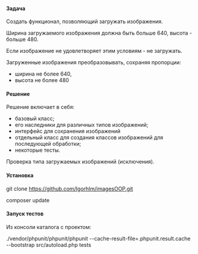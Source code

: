 #### Задача
Создать функционал, позволяющий загружать изображения.

Ширина загружаемого изображения должна быть больше 640, высота - больше 480.

Если изображение не удовлетворяет этим условиям - не загружать.

Загруженные изображения преобразовывать, сохраняя пропорции:
- ширина не более 640,
- высота не более 480

#### Решение
Решение включает в себя:
- базовый класс;
- его наследники для различных типов изображений;
- интерфейс для сохранения изображений
- отдельный класс для создания классов изображений для последующей обработки;
- некоторые тесты.

Проверка типа загружаемых изображений (исключения).

#### Установка
git clone https://github.com/Igorhlm/imagesOOP.git

composer update


#### Запуск тестов 
Из консоли каталога с проектом:

./vendor/phpunit/phpunit/phpunit --cache-result-file=.phpunit.result.cache --bootstrap src/autoload.php tests
